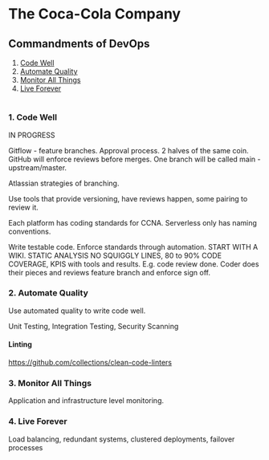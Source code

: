 # The Coca-Cola Company


## Commandments of DevOps

1. [ Code Well ](#codeWell)
2. [ Automate Quality ](#automateQuality)
3. [ Monitor All Things ](#monitorAllThings)
4. [ Live Forever ](#liveForever)

# <a id="codeWell"></a>
### 1. Code Well

IN PROGRESS

Gitflow - feature branches.  Approval process.  2 halves of the same coin.  GitHub will enforce reviews before merges.  One branch will be called main - upstream/master.  

Atlassian strategies of branching.

Use tools that provide versioning, have reviews happen, some pairing to review it.

Each platform has coding standards for CCNA.  Serverless only has naming conventions.

Write testable code. Enforce standards through automation. START WITH A WIKI.  STATIC ANALYSIS NO SQUIGGLY LINES, 80 to 90% CODE COVERAGE, KPIS with tools and results.  E.g. code review done.  Coder does their pieces and reviews feature branch and enforce sign off.

<a id="automateQuality"></a>
### 2. Automate Quality

Use automated quality to write code well.

Unit Testing, Integration Testing, Security Scanning

#### Linting

https://github.com/collections/clean-code-linters

<a id="monitorAllThings"></a>
### 3. Monitor All Things

Application and infrastructure level monitoring.

<a id="liveForever"></a>
### 4. Live Forever

Load balancing, redundant systems, clustered deployments, failover processes


